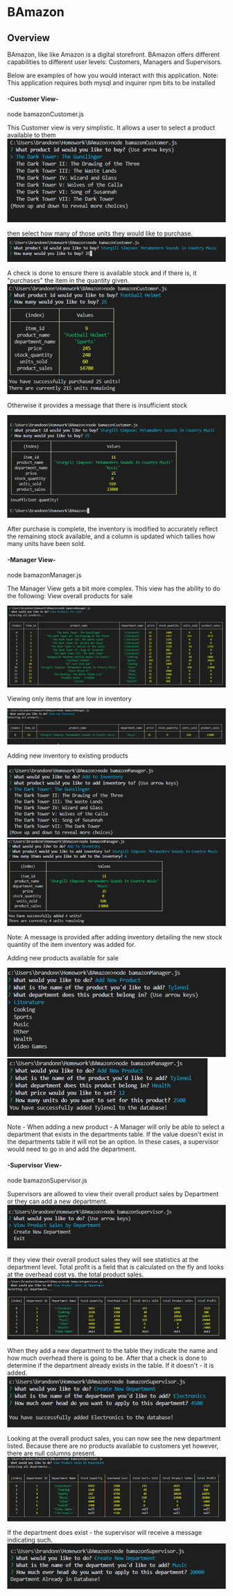 # BAmazon

## Overview
BAmazon, like like Amazon is a digital storefront. BAmazon offers different capabilities to different user levels: Customers, Managers and Supervisors. 

Below are examples of how you would interact with this application. Note: This application requires both mysql and inquirer npm bits to be installed



#### -Customer View-

node bamazonCustomer.js

This Customer view is very simplistic. It allows a user to select a product available to them 
![Customer Select Capture](/images/CustomerSelect.PNG)

then select how many of those units they would like to purchase. 
![Customer Define Units Capture](/images/CustomerUnits.PNG)

A check is done to ensure there is available stock and if there is, it "purchases" the item in the quantity given. 
![Unit Check Success Capture](/images/CustomerUnitsSuccess.PNG)

Otherwise it provides a message that there is insufficient stock

![Unit Check Failure Capture](/images/CustomerUnitsFail.PNG)

After purchase is complete, the inventory is modified to accurately reflect the remaining stock available, and a column is updated which tallies how many units have been sold. 


#### -Manager View-

node bamazonManager.js

The Manager View gets a bit more complex. This view has the ability to do the following:
 View overall products for sale

![Manager View Capture](/images/ManagerViewProducts.PNG)
 
 Viewing only items that are low in inventory
 
 ![Manager View Low Inventory Capture](/images/ManagerViewLowProducts.PNG)
 
 Adding new inventory to existing products
 
 ![Manager Add Inventory Capture](/images/ManagerAddInventory1.PNG)
 ![Manager Add Inventory Capture](/images/ManagerAddInventory2.PNG)
 
 Note:  A message is provided after adding inventory detailing the new stock quantity of the item inventory was added for. 
 
 Adding new products available for sale
 
 ![Manager Add New Product Capture](/images/ManagerAddProducts1.PNG)
 ![Manager Add New Product Capture](/images/ManagerAddProducts2.PNG)
 
 Note - When adding a new product - A Manager will only be able to select a department that exists in the departments table. If the value doesn't exist
 				in the departments table it will not be an option. In these cases, a supervisor would need to go in and add the department.


#### -Supervisor View- 

node bamazonSupervisor.js

Supervisors are allowed to view their overall product sales by Department or they can add a new department.
![Supervisor Select Capture](/images/SupervisorSelect.PNG)

If they view their overall product sales they will see statistics at the department level. Total profit is a field that is calculated on the fly and looks at the overhead cost vs. the total product sales.
![Supervisor Select Capture](/images/SupervisorView.PNG)

When they add a new department to the table they indicate the name and how much overhead there is going to be. After that a check is done to determine if the 
department already exists in the table. If it doesn't - it is added. 
![Supervisor Select Capture](/images/SupervisorDeptCheckSuccess.PNG)

Looking at the overall product sales, you can now see the new department listed. Because there are no products available to customers yet however, there are null columns present. 
![Supervisor Select Capture](/images/SupervisorDeptCheckSuccess2.PNG)

If the department does exist - the supervisor will receive a message indicating such. 
![Supervisor Select Capture](/images/SupervisorDeptCheckFail.PNG)

